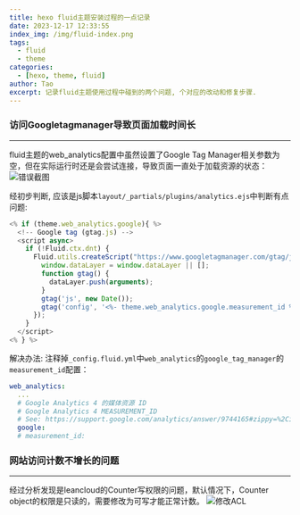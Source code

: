 ```yaml
---
title: hexo fluid主题安装过程的一点记录
date: 2023-12-17 12:33:55
index_img: /img/fluid-index.png
tags:
  - fluid
  - theme
categories:
  - [hexo, theme, fluid]
author: Tao
excerpt: 记录fluid主题使用过程中碰到的两个问题, 个对应的改动和修复步骤.
---
```

### 访问Googletagmanager导致页面加载时间长
---
fluid主题的web_analytics配置中虽然设置了Google Tag Manager相关参数为空，但在实际运行时还是会尝试连接，导致页面一直处于加载资源的状态：
![错误截图](/img/googletagma-error.jpg)

经初步判断, 应该是js脚本`layout/_partials/plugins/analytics.ejs`中判断有点问题:
```js
<% if (theme.web_analytics.google){ %>
  <!-- Google tag (gtag.js) -->
  <script async>
    if (!Fluid.ctx.dnt) {
      Fluid.utils.createScript("https://www.googletagmanager.com/gtag/js?id=<%= theme.web_analytics.google.measurement_id %>", function() {
        window.dataLayer = window.dataLayer || [];
        function gtag() {
          dataLayer.push(arguments);
        }
        gtag('js', new Date());
        gtag('config', '<%- theme.web_analytics.google.measurement_id %>');
      });
    }
  </script>
<% } %>
```

解决办法: 注释掉`_config.fluid.yml`中`web_analytics`的`google_tag_manager`的`measurement_id`配置：
```yaml
web_analytics:
  ...
  # Google Analytics 4 的媒体资源 ID
  # Google Analytics 4 MEASUREMENT_ID
  # See: https://support.google.com/analytics/answer/9744165#zippy=%2Cin-this-article
  google:
  # measurement_id:
```

### 网站访问计数不增长的问题
---
经过分析发现是leancloud的Counter写权限的问题，默认情况下，Counter object的权限是只读的，需要修改为可写才能正常计数。
![修改ACL](/img/counter-acl.jpg)